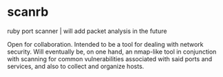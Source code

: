 # scanrb
ruby port scanner | will add packet analysis in the future

Open for collaboration. Intended to be a tool for dealing with network security. Will eventually be, on one hand,
an nmap-like tool in conjunction with scanning for common vulnerabilities associated with said ports and services,
and also to collect and organize hosts.
